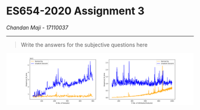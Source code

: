 # ES654-2020 Assignment 3

*Chandan Maji* - *17110037*

------

> Write the answers for the subjective questions here


![Time Taken be Gradient Descenet and Normal Equation](./result_figsandgifs/Times.png)